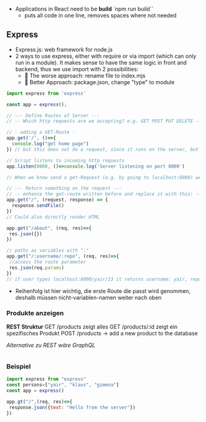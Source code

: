 * Applications in React need to be **build** `npm run build``
  * puts all code in one line, removes spaces where not needed

## Express
* Express.js: web framework for node.js
* 2 ways to use express, either with require or via import (which can only run in a module). It makes sense to have the same logic in front and backend, thus we use import with 2 possibilities:
  * 🚫 The worse approach: rename file to index.mjs
  * 🙌 Better Approach: package.json, change "type" to module

```jsx
import express from 'express'

const app = express();

// --- Define Routes of Server ---
// -- Which http requests are we accepting? e.g. GET POST PUT DELETE --

// - adding a GET-Route - 
app.get('/', ()=>{
  console.log("get home page")
}) // but this does not do a request, since it runs on the server, but it ––accepts–– it

// Script listens to incoming http requests
app.listen(8000, ()=>console.log('Server listening on port 8000')

// When we know send a get-Request (e.g. by going to localhost:8000) we will log "Server listening on ..." in the console

// --- Return something on the request ---
// -- enhance the get-route written before and replace it with this: --
app.get("/", (request, response) => {
  response.sendFile()
})
// Could also directly render HTML

app.get("/about", (req, res)=>{
 res.json({})
})

// paths as variables with ":"
app.get("/:username/:repo", (req, res)=>{
 //access the route parameter
 res.json(req.params)
})
// if user types localhost:8000/yair/23 it returns username: yair, repo:23

```
* Reihenfolg ist hier wichtig, die erste Route die passt wird genommen, deshalb müssen nicht-variablen-namen weiter nach oben

### Produkte anzeigen

**REST Struktur**
GET /products zeigt alles
GET /products/:id zeigt ein spezifisches Produkt
POST /products -> add a new product to the database

*Alternative zu REST wäre GraphQL*

```jsx

```

### Beispiel
```jsx
import express from "express"
const persons=["yair", "klaus", "gimena"]
const app = express()

app.gt("/",(req, res)=>{
 response.json({text: "Hello from the server"})
})
```

